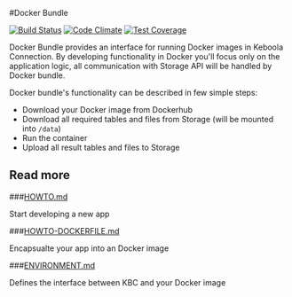 #Docker Bundle

[![Build Status](https://travis-ci.org/keboola/docker-bundle.svg?branch=master)](https://travis-ci.org/keboola/docker-bundle) [![Code Climate](https://codeclimate.com/github/keboola/docker-bundle/badges/gpa.svg)](https://codeclimate.com/github/keboola/docker-bundle) [![Test Coverage](https://codeclimate.com/github/keboola/docker-bundle/badges/coverage.svg)](https://codeclimate.com/github/keboola/docker-bundle)

Docker Bundle provides an interface for running Docker images in Keboola Connection. By developing functionality in Docker you'll focus only on the application logic, all communication with Storage API will be handled by Docker bundle.

Docker bundle's functionality can be described in few simple steps:

 - Download your Docker image from Dockerhub
 - Download all required tables and files from Storage (will be mounted into `/data`)
 - Run the container
 - Upload all result tables and files to Storage

## Read more 

###[HOWTO.md](HOWTO.md) 

Start developing a new app

###[HOWTO-DOCKERFILE.md](HOWTO-DOCKERFILE.md)

Encapsualte your app into an Docker image

###[ENVIRONMENT.md](ENVIRONMENT.md)

Defines the interface between KBC and your Docker image